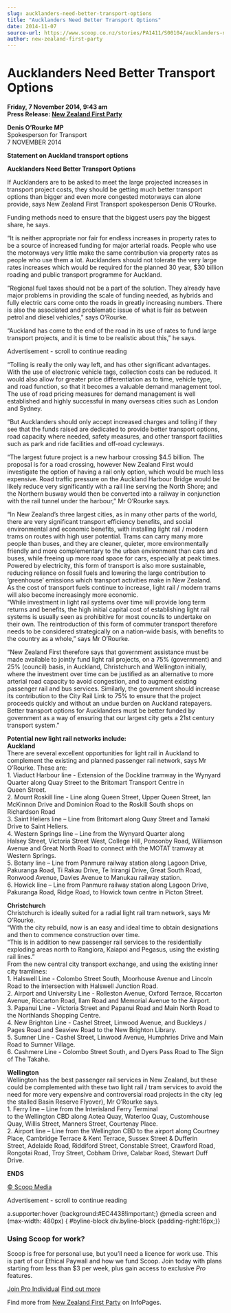 ```yaml
---
slug: aucklanders-need-better-transport-options
title: "Aucklanders Need Better Transport Options"
date: 2014-11-07
source-url: https://www.scoop.co.nz/stories/PA1411/S00104/aucklanders-need-better-transport-options.htm
author: new-zealand-first-party
---
```

Aucklanders Need Better Transport Options
=========================================

**Friday, 7 November 2014, 9:43 am**  
**Press Release: [New Zealand First Party](https://info.scoop.co.nz/New_Zealand_First_Party)**

**Denis O’Rourke MP**  
Spokesperson for Transport  
7 NOVEMBER 2014  

**Statement on Auckland transport options**

**Aucklanders Need Better Transport Options**

If Aucklanders are to be asked to meet the large projected increases in transport project costs, they should be getting much better transport options than bigger and even more congested motorways can alone provide, says New Zealand First Transport spokesperson Denis O’Rourke.

Funding methods need to ensure that the biggest users pay the biggest share, he says.

“It is neither appropriate nor fair for endless increases in property rates to be a source of increased funding for major arterial roads. People who use the motorways very little make the same contribution via property rates as people who use them a lot. Aucklanders should not tolerate the very large rates increases which would be required for the planned 30 year, $30 billion roading and public transport programme for Auckland.

“Regional fuel taxes should not be a part of the solution. They already have major problems in providing the scale of funding needed, as hybrids and fully electric cars come onto the roads in greatly increasing numbers. There is also the associated and problematic issue of what is fair as between petrol and diesel vehicles,” says O’Rourke.

“Auckland has come to the end of the road in its use of rates to fund large transport projects, and it is time to be realistic about this,” he says.

Advertisement - scroll to continue reading





“Tolling is really the only way left, and has other significant advantages. With the use of electronic vehicle tags, collection costs can be reduced. It would also allow for greater price differentiation as to time, vehicle type, and road function, so that it becomes a valuable demand management tool. The use of road pricing measures for demand management is well established and highly successful in many overseas cities such as London and Sydney.

“But Aucklanders should only accept increased charges and tolling if they see that the funds raised are dedicated to provide better transport options, road capacity where needed, safety measures, and other transport facilities such as park and ride facilities and off-road cycleways.

“The largest future project is a new harbour crossing $4.5 billion. The proposal is for a road crossing, however New Zealand First would investigate the option of having a rail only option, which would be much less expensive. Road traffic pressure on the Auckland Harbour Bridge would be likely reduce very significantly with a rail line serving the North Shore; and the Northern busway would then be converted into a railway in conjunction with the rail tunnel under the harbour,” Mr O’Rourke says.

“In New Zealand’s three largest cities, as in many other parts of the world, there are very significant transport efficiency benefits, and social environmental and economic benefits, with installing light rail / modern trams on routes with high user potential. Trams can carry many more people than buses, and they are cleaner, quieter, more environmentally friendly and more complementary to the urban environment than cars and buses, while freeing up more road space for cars, especially at peak times. Powered by electricity, this form of transport is also more sustainable, reducing reliance on fossil fuels and lowering the large contribution to ‘greenhouse’ emissions which transport activities make in New Zealand.  
As the cost of transport fuels continue to increase, light rail / modern trams will also become increasingly more economic.  
“While investment in light rail systems over time will provide long term returns and benefits, the high initial capital cost of establishing light rail systems is usually seen as prohibitive for most councils to undertake on their own. The reintroduction of this form of commuter transport therefore needs to be considered strategically on a nation-wide basis, with benefits to the country as a whole,” says Mr O’Rourke.

“New Zealand First therefore says that government assistance must be made available to jointly fund light rail projects, on a 75% (government) and 25% (council) basis, in Auckland, Christchurch and Wellington initially, where the investment over time can be justified as an alternative to more arterial road capacity to avoid congestion, and to augment existing passenger rail and bus services. Similarly, the government should increase its contribution to the City Rail Link to 75% to ensure that the project proceeds quickly and without an undue burden on Auckland ratepayers. Better transport options for Aucklanders must be better funded by government as a way of ensuring that our largest city gets a 21st century transport system.”

**Potential new light rail networks include:**  
**Auckland**  
There are several excellent opportunities for light rail in Auckland to complement the existing and planned passenger rail network, says Mr O’Rourke. These are:  
1\. Viaduct Harbour line - Extension of the Dockline tramway in the Wynyard Quarter along Quay Street to the Britomart Transport Centre in  
Queen Street.  
2\. Mount Roskill line - Line along Queen Street, Upper Queen Street, Ian McKinnon Drive and Dominion Road to the Roskill South shops on Richardson Road  
3\. Saint Heliers line – Line from Britomart along Quay Street and Tamaki Drive to Saint Heliers.  
4\. Western Springs line – Line from the Wynyard Quarter along  
Halsey Street, Victoria Street West, College Hill, Ponsonby Road, Williamson Avenue and Great North Road to connect with the MOTAT tramway at Western Springs.  
5\. Botany line – Line from Panmure railway station along Lagoon Drive,  
Pakuranga Road, Ti Rakau Drive, Te Irirangi Drive, Great South Road, Ronwood Avenue, Davies Avenue to Manukau railway station.  
6\. Howick line – Line from Panmure railway station along Lagoon Drive, Pakuranga Road, Ridge Road, to Howick town centre in Picton Street.

  
**Christchurch**  
Christchurch is ideally suited for a radial light rail tram network, says Mr O’Rourke.  
“With the city rebuild, now is an easy and ideal time to obtain designations and then to commence construction over time.  
“This is in addition to new passenger rail services to the residentially exploding areas north to Rangiora, Kaiapoi and Pegasus, using the existing rail lines.”  
From the new central city transport exchange, and using the existing inner city tramlines:  
1\. Halswell Line - Colombo Street South, Moorhouse Avenue and Lincoln Road to the intersection with Halswell Junction Road.  
2\. Airport and University Line - Rolleston Avenue, Oxford Terrace, Riccarton Avenue, Riccarton Road, Ilam Road and Memorial Avenue to the Airport.  
3\. Papanui Line - Victoria Street and Papanui Road and Main North Road to the Northlands Shopping Centre.  
4\. New Brighton Line - Cashel Street, Linwood Avenue, and Buckleys / Pages Road and Seaview Road to the New Brighton Library.  
5\. Sumner Line - Cashel Street, Linwood Avenue, Humphries Drive and Main Road to Sumner Village.  
6\. Cashmere Line - Colombo Street South, and Dyers Pass Road to The Sign of The Takahe.

**Wellington**  
Wellington has the best passenger rail services in New Zealand, but these could be complemented with these two light rail / tram services to avoid the need for more very expensive and controversial road projects in the city (eg the stalled Basin Reserve Flyover), Mr O’Rourke says.  
1\. Ferry line – Line from the Interisland Ferry Terminal  
to the Wellington CBD along Aotea Quay, Waterloo Quay, Customhouse Quay, Willis Street, Manners Street, Courtenay Place.  
2\. Airport line – Line from the Wellington CBD to the airport along Courtney  
Place, Cambridge Terrace & Kent Terrace, Sussex Street & Dufferin  
Street, Adelaide Road, Riddiford Street, Constable Street, Crawford Road, Rongotai Road, Troy Street, Cobham Drive, Calabar Road, Stewart Duff Drive.

**ENDS**

[© Scoop Media](http://www.scoop.co.nz/about/terms.html)  

Advertisement - scroll to continue reading



a.supporter:hover {background:#EC4438!important;} @media screen and (max-width: 480px) { #byline-block div.byline-block {padding-right:16px;}}

### Using Scoop for work?

Scoop is free for personal use, but you’ll need a licence for work use. This is part of our Ethical Paywall and how we fund Scoop. Join today with plans starting from less than $3 per week, plus gain access to exclusive _Pro_ features.  
  
[Join Pro Individual](https://pro.scoop.co.nz/Individual/?from=ProIn24) [Find out more](https://pro.scoop.co.nz/using-scoop-for-work/?from=ProIn24)

Find more from [New Zealand First Party](https://info.scoop.co.nz/New_Zealand_First_Party) on InfoPages.